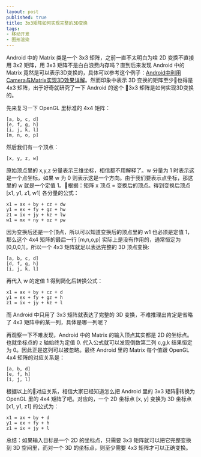 ```yaml
---
layout: post
published: true
title: 3x3矩阵如何实现完整的3D变换
tags:
- 移动开发
- 图形渲染
---
```


Android 中的 Matrix 类是一个 3x3 矩阵，之前一直不太明白为啥 2D 变换不直接用 3x2 矩阵，用 3x3 矩阵不是白白浪费内存吗？直到后来发现 Android 中的 Matrix 竟然是可以表示3D变换的，具体可以参考这个例子：[Android中利用Camera与Matrix实现3D效果详解](http://www.jianshu.com/p/34e0fe5f9e31)。然而印象中表示 3D 变换的矩阵至少也得是 4x3 矩阵，出于好奇就研究了一下 Android 的这个 3x3 矩阵是如何实现3D变换的。

先来复习一下 OpenGL 里标准的 4x4 矩阵：

```
[a, b, c, d]
[e, f, g, h]
[i, j, k, l]
[m, n, o, p]
```
然后我们有一个顶点：

```
[x, y, z, w]
```

原始顶点里的 x,y,z 分量表示三维坐标，相信都不用解释了。w 分量为 1 时表示这是一个点坐标，如果 w 为 0 则表示这是一个方向。由于我们要表示点坐标，那这里的 w 就是一个定值 1。根据：矩阵 x 顶点 = 变换后的顶点。得到变换后顶点 [x1, y1, z1, w1] 各分量的公式：

```
x1 = ax + by + cz + dw
y1 = ex + fy + gz + hw
z1 = ix + jy + kz + lw
w1 = mx + ny + oz + pw
```

因为变换后还是一个顶点，所以可以知道变换后的顶点里的 w1 也必须是定值 1，那么这个 4x4 矩阵的最后一行 [m,n,o,p] 实际上是没有作用的，通常恒定为 [0,0,0,1]。所以一个 4x3 矩阵就足以表达完整的 3D 顶点变换:

```
[a, b, c, d]
[d, f, g, h]
[i, j, k, l]
```
再代入 w 的定值 1 得到简化后转换公式：

```
x1 = ax + by + cz + d
y1 = ex + fy + gz + h
z1 = ix + jy + kz + l
```

而 Android 中只用了 3x3 矩阵就表达了完整的 3D 变换，不难推理出肯定是省略了 4x3 矩阵中的某一列，具体是哪一列呢？

再观察一下不难发现，Android 中的 Matrix 的输入顶点其实都是 2D 的坐标点。也就坐标点的 z 轴始终为定值 0. 代入公式就可以发现倒数第二列 c,g,k 结果恒定为 0。因此正是这列可以被忽略。最终 Android 里的 Matrix 每个值跟 OpenGL 4x4 矩阵的对应关系是： 

```
[a, b, d]
[e, f, h]
[i, j, l]
```
根据以上的对应关系，相信大家已经知道怎么把 Android 里的 3x3 矩阵转换为 OpenGL 里的 4x4 矩阵了吧。对应的，一个 2D 坐标点 [x, y] 变换为 3D 坐标点 [x1, y1, z1] 的公式为：

```
x1 = ax + by + d
y1 = ex + fy + h
z1 = ix + jy + l
```
总结：如果输入目标是一个 2D 的坐标点，只需要 3x3 矩阵就可以把它完整变换到 3D 空间里，而对一个 3D 的坐标点，则至少需要 4x3 矩阵才可以正确变换。


